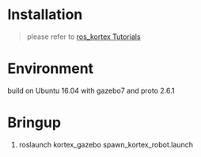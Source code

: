 # Installation

> please refer to [ros_kortex Tutorials](https://github.com/Kinovarobotics/ros_kortex)

# Environment

build on Ubuntu 16.04 with gazebo7 and proto 2.6.1

# Bringup

1. roslaunch kortex_gazebo spawn_kortex_robot.launch

